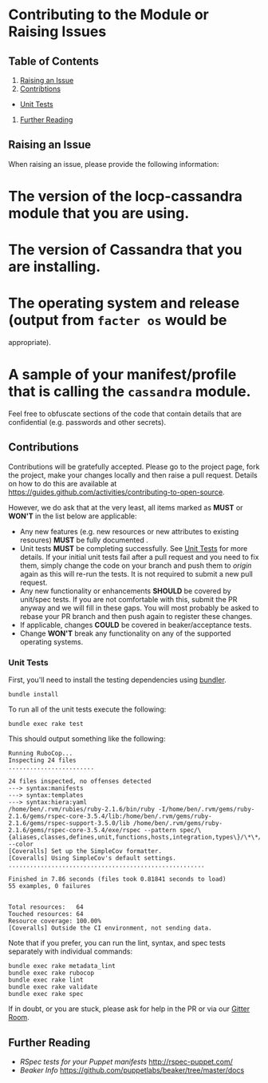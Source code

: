 # Contributing to the Module or Raising Issues

## Table of Contents

1. [Raising an Issue](#raisinganissue)
1. [Contribtions](#contributions)
  * [Unit Tests](#unittests)
1. [Further Reading](#furtherreading)

## Raising an Issue

When raising an issue, please provide the following information:

# The version of the locp-cassandra module that you are using.
# The version of Cassandra that you are installing.
# The operating system and release (output from `facter os` would be
  appropriate).
# A sample of your manifest/profile that is calling the `cassandra` module.
  Feel free to obfuscate sections of the code that contain details that
  are confidential (e.g. passwords and other secrets).

## Contributions

Contributions will be gratefully accepted. Please go to the project page, fork
the project, make your changes locally and then raise a pull request. Details
on how to do this are available at
https://guides.github.com/activities/contributing-to-open-source.

However, we do ask that at the very least, all items marked as **MUST** or
**WON'T** in the list below are applicable:

* Any new features (e.g. new resources or new attributes to existing resoures)
  **MUST** be fully documented .
* Unit tests **MUST** be completing successfully.  See [Unit Tests](#unittests)
  for more details.  If your initial unit tests fail after a pull request and
  you need to fix them, simply change the code on your branch and push them
  to *origin* again as this will re-run the tests.  It is not required to
  submit a new pull request.
* Any new functionality or enhancements **SHOULD** be covered by unit/spec
  tests.  If you are not comfortable with this, submit the PR anyway and
  we will fill in these gaps.  You will most probably be asked to rebase
  your PR branch and then push again to register these changes.
* If applicable, changes **COULD** be covered in beaker/acceptance tests.
* Change **WON'T** break any functionality on any of the supported operating
  systems.

### Unit Tests

First, you'll need to install the testing dependencies using
[bundler](http://bundler.io).

```shell
bundle install
```

To run all of the unit tests execute the following:

```shell
bundle exec rake test
```

This should output something like the following:

```
Running RuboCop...
Inspecting 24 files
........................

24 files inspected, no offenses detected
---> syntax:manifests
---> syntax:templates
---> syntax:hiera:yaml
/home/ben/.rvm/rubies/ruby-2.1.6/bin/ruby -I/home/ben/.rvm/gems/ruby-2.1.6/gems/rspec-core-3.5.4/lib:/home/ben/.rvm/gems/ruby-2.1.6/gems/rspec-support-3.5.0/lib /home/ben/.rvm/gems/ruby-2.1.6/gems/rspec-core-3.5.4/exe/rspec --pattern spec/\{aliases,classes,defines,unit,functions,hosts,integration,types\}/\*\*/\*_spec.rb --color
[Coveralls] Set up the SimpleCov formatter.
[Coveralls] Using SimpleCov's default settings.
.......................................................

Finished in 7.86 seconds (files took 0.81841 seconds to load)
55 examples, 0 failures


Total resources:   64
Touched resources: 64
Resource coverage: 100.00%
[Coveralls] Outside the CI environment, not sending data.
```

Note that if you prefer, you can run the lint, syntax, and spec tests separately with individual commands:

```shell
bundle exec rake metadata_lint
bundle exec rake rubocop
bundle exec rake lint
bundle exec rake validate
bundle exec rake spec
```

If in doubt, or you are stuck, please ask for help in the PR or via our
[Gitter Room](https://gitter.im/locp/cassandra).

## Further Reading

* *RSpec tests for your Puppet manifests* <http://rspec-puppet.com/>
* *Beaker Info* <https://github.com/puppetlabs/beaker/tree/master/docs>
